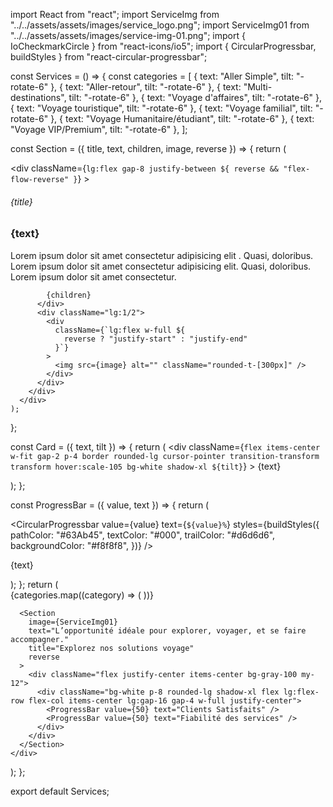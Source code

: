 import React from "react";
import ServiceImg from "../../assets/assets/images/service_logo.png";
import ServiceImg01 from "../../assets/assets/images/service-img-01.png";
import { IoCheckmarkCircle } from "react-icons/io5";
import { CircularProgressbar, buildStyles } from "react-circular-progressbar";

const Services = () => {
  const categories = [
    { text: "Aller Simple", tilt: "-rotate-6" },
    { text: "Aller-retour", tilt: "-rotate-6" },
    { text: "Multi-destinations", tilt: "-rotate-6" },
    { text: "Voyage d'affaires", tilt: "-rotate-6" },
    { text: "Voyage touristique", tilt: "-rotate-6" },
    { text: "Voyage familial", tilt: "-rotate-6" },
    { text: "Voyage Humanitaire/étudiant", tilt: "-rotate-6" },
    { text: "Voyage VIP/Premium", tilt: "-rotate-6" },
  ];

  const Section = ({ title, text, children, image, reverse }) => {
    return (
      <div className="max-w-[1320px] mx-auto mt-16 px-3">
        <div
          className={`lg:flex gap-8 justify-between ${
            reverse && "flex-flow-reverse"
          }`}
        >
          <div className="lg:1/2">
            <h6 className="text-green bg-[#ecf5e8] w-fit rounded-md px-5 py-2 font-bold">
              {title}
            </h6>
            <h3 className="lg:text-5xl text-3xl font-bold pb-8 leading-tight">
              {text}
            </h3>
            <p className="text-gray-600">
              Lorem ipsum dolor sit amet consectetur adipisicing elit . Quasi,
              doloribus. Lorem ipsum dolor sit amet consectetur adipisicing
              elit. Quasi, doloribus. Lorem ipsum dolor sit amet consectetur.
            </p>

            {children}
          </div>
          <div className="lg:1/2">
            <div
              className={`lg:flex w-full ${
                reverse ? "justify-start" : "justify-end"
              }`}
            >
              <img src={image} alt="" className="rounded-t-[300px]" />
            </div>
          </div>
        </div>
      </div>
    );
  };

  const Card = ({ text, tilt }) => {
    return (
      <div
        className={`flex items-center w-fit gap-2 p-4 border rounded-lg cursor-pointer transition-transform transform hover:scale-105 bg-white shadow-xl ${tilt}`}
      >
        <IoCheckmarkCircle className="text-xl text-orange" />
        <span className="font-bold text-gray-800">{text}</span>
      </div>
    );
  };

  const ProgressBar = ({ value, text }) => {
    return (
      <div className="flex flex-col items-center">
        <div className="w-28">
          <CircularProgressbar
            value={value}
            text={`${value}%`}
            styles={buildStyles({
              pathColor: "#63Ab45",
              textColor: "#000",
              trailColor: "#d6d6d6",
              backgroundColor: "#f8f8f8",
            })}
          />
        </div>
        <p className="font-bold mt-2">{text}</p>
      </div>
    );
  };
  return (
    <div>
      <Section
        image={ServiceImg}
        text="Le service d’accompagnement le plus vivant et passionné du monde du voyage"
        title="Bienvenue chez Customer Assistance77"
      >
        <div>
          {categories.map((category) => (
            <Card
              key={category.text}
              text={category.text}
              tilt={category.tilt}
            />
          ))}
        </div>
      </Section>

      <Section
        image={ServiceImg01}
        text="L’opportunité idéale pour explorer, voyager, et se faire accompagner."
        title="Explorez nos solutions voyage"
        reverse
      >
        <div className="flex justify-center items-center bg-gray-100 my-12">
          <div className="bg-white p-8 rounded-lg shadow-xl flex lg:flex-row flex-col items-center lg:gap-16 gap-4 w-full justify-center">
            <ProgressBar value={50} text="Clients Satisfaits" />
            <ProgressBar value={50} text="Fiabilité des services" />
          </div>
        </div>
      </Section>
    </div>
  );
};

export default Services;
